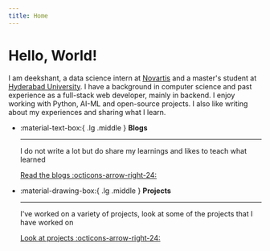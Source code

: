 ```yaml
---
title: Home
---
```


# Hello, World!

I am deekshant, a data science intern at [Novartis](https://novartis.com) and a master's student at [Hyderabad University](https://uohyd.ac.in). I have a background in computer science and past experience as a full-stack web developer, mainly in backend. I enjoy working with Python, AI-ML and open-source projects. I also like writing about my experiences and sharing what I learn.

<div class="grid cards" markdown>

-   :material-text-box:{ .lg .middle } __Blogs__

    ---

    I do not write a lot but do share my learnings and likes to teach what learned

    [Read the blogs :octicons-arrow-right-24:](blog/index.md)

-   :material-drawing-box:{ .lg .middle } __Projects__

    ---

    I've worked on a variety of projects, look at some of the projects that I have worked on

    [Look at projects :octicons-arrow-right-24:](works.md)


</div>